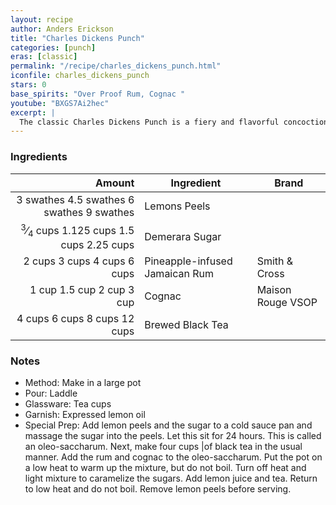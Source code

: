 ```yaml
---
layout: recipe
author: Anders Erickson
title: "Charles Dickens Punch"
categories: [punch]
eras: [classic]
permalink: "/recipe/charles_dickens_punch.html"
iconfile: charles_dickens_punch
stars: 0
base_spirits: "Over Proof Rum, Cognac "
youtube: "BXGS7Ai2hec"
excerpt: |
  The classic Charles Dickens Punch is a fiery and flavorful concoction that was a favorite of the renowned author himself. While the exact recipe may have varied over time, the basic elements remain the same: a blend of rum, brandy, lemon, sugar, and hot water that is set on fire.
---
```


### Ingredients

|    Amount | Ingredient                     | Brand             |
| --------: | ------------------------------ | ----------------- |
|  <span class="onex active">3 swathes</span> <span class="onehalfx">4.5 swathes</span> <span class="twox">6 swathes</span> <span class="threex">9 swathes</span>| Lemons Peels                   |
| <span class="onex active"><sup>3</sup>&frasl;<sub>4</sub> cups </span> <span class="onehalfx">1.125 cups </span> <span class="twox">1.5 cups </span> <span class="threex">2.25 cups </span>| Demerara Sugar                 |
|    <span class="onex active">2 cups </span> <span class="onehalfx">3 cups </span> <span class="twox">4 cups </span> <span class="threex">6 cups </span>| Pineapple-infused Jamaican Rum | Smith & Cross     |
|     <span class="onex active">1 cup </span> <span class="onehalfx">1.5 cup </span> <span class="twox">2 cup </span> <span class="threex">3 cup </span>| Cognac                         | Maison Rouge VSOP |
|    <span class="onex active">4 cups </span> <span class="onehalfx">6 cups </span> <span class="twox">8 cups </span> <span class="threex">12 cups </span>| Brewed Black Tea               |

### Notes

- Method: Make in a large pot
- Pour: Laddle
- Glassware: Tea cups
- Garnish: Expressed lemon oil
- Special Prep: Add lemon peels and the sugar to a cold sauce pan and massage the sugar into the peels. Let this sit for 24 hours. This is called an oleo-saccharum. Next, make four cups |of black tea in the usual manner. Add the rum and cognac to the oleo-saccharum. Put the pot on a low heat to warm up the mixture, but do not boil. Turn off heat and light mixture to caramelize the sugars. Add lemon juice and tea. Return to low heat and do not boil. Remove lemon peels before serving.
